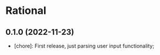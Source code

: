 # Rational

## 0.1.0 (2022-11-23)

- [chore]: First release, just parsing user input functionality;
